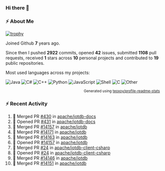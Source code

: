 ### Hi there 👋

### :zap: About Me

[![trophy](https://github-profile-trophy.vercel.app/?username=HTHou&theme=onedark)](https://github.com/ryo-ma/github-profile-trophy)
   
Joined Github **7** years ago.

Since then I pushed **2922** commits, opened **42** issues, submitted **1108** pull requests, received **1** stars across **10** personal projects and contributed to **19** public repositories.

Most used languages across my projects:

![Java](https://img.shields.io/static/v1?style=flat-square&label=%E2%A0%80&color=555&labelColor=%23b07219&message=Java%EF%B8%B189.6%25)
![C#](https://img.shields.io/static/v1?style=flat-square&label=%E2%A0%80&color=555&labelColor=%23178600&message=C%23%EF%B8%B13.9%25)
![C++](https://img.shields.io/static/v1?style=flat-square&label=%E2%A0%80&color=555&labelColor=%23f34b7d&message=C%2B%2B%EF%B8%B12.7%25)
![Python](https://img.shields.io/static/v1?style=flat-square&label=%E2%A0%80&color=555&labelColor=%233572A5&message=Python%EF%B8%B10.7%25)
![JavaScript](https://img.shields.io/static/v1?style=flat-square&label=%E2%A0%80&color=555&labelColor=%23f1e05a&message=JavaScript%EF%B8%B10.5%25)
![Shell](https://img.shields.io/static/v1?style=flat-square&label=%E2%A0%80&color=555&labelColor=%2389e051&message=Shell%EF%B8%B10.4%25)
![C](https://img.shields.io/static/v1?style=flat-square&label=%E2%A0%80&color=555&labelColor=%23555555&message=C%EF%B8%B10.4%25)
![Other](https://img.shields.io/static/v1?style=flat-square&label=%E2%A0%80&color=555&labelColor=%23ededed&message=Other%EF%B8%B11.4%25)

<p align="right"><sub>Generated using <a href="https://github.com/marketplace/actions/profile-readme-stats">teoxoy/profile-readme-stats</a></sub></p>


<!--![](https://github.com/HTHou/HTHou/blob/output/github-contribution-grid-snake.svg)-->

<!--![Haonan Hou's github stats](https://github-readme-stats.vercel.app/api?username=HTHou&count_private=true&show_icons=true&theme=onedark)-->

<!--![Haonan Hou's wakatime stats](https://github-readme-stats.vercel.app/api/wakatime?username=HTHou&layout=compact&theme=onedark)-->

<!--![Top Langs](https://github-readme-stats.vercel.app/api/top-langs/?username=HTHou&theme=onedark&layout=compact)-->

### :zap: Recent Activity
<!--START_SECTION:activity-->
1. 🎉 Merged PR [#430](https://github.com/apache/iotdb-docs/pull/430) in [apache/iotdb-docs](https://github.com/apache/iotdb-docs)
2. 💪 Opened PR [#431](https://github.com/apache/iotdb-docs/pull/431) in [apache/iotdb-docs](https://github.com/apache/iotdb-docs)
3. 🎉 Merged PR [#14157](https://github.com/apache/iotdb/pull/14157) in [apache/iotdb](https://github.com/apache/iotdb)
4. 🎉 Merged PR [#14171](https://github.com/apache/iotdb/pull/14171) in [apache/iotdb](https://github.com/apache/iotdb)
5. 🎉 Merged PR [#14163](https://github.com/apache/iotdb/pull/14163) in [apache/iotdb](https://github.com/apache/iotdb)
6. 💪 Opened PR [#14157](https://github.com/apache/iotdb/pull/14157) in [apache/iotdb](https://github.com/apache/iotdb)
7. 🎉 Merged PR [#24](https://github.com/apache/iotdb-client-csharp/pull/24) in [apache/iotdb-client-csharp](https://github.com/apache/iotdb-client-csharp)
8. 💪 Opened PR [#24](https://github.com/apache/iotdb-client-csharp/pull/24) in [apache/iotdb-client-csharp](https://github.com/apache/iotdb-client-csharp)
9. 🎉 Merged PR [#14146](https://github.com/apache/iotdb/pull/14146) in [apache/iotdb](https://github.com/apache/iotdb)
10. 🎉 Merged PR [#14151](https://github.com/apache/iotdb/pull/14151) in [apache/iotdb](https://github.com/apache/iotdb)
<!--END_SECTION:activity-->

<!--
**HTHou/HTHou** is a ✨ _special_ ✨ repository because its `README.md` (this file) appears on your GitHub profile.

Here are some ideas to get you started:

- 🔭 I’m currently working on ...
- 🌱 I’m currently learning ...
- 👯 I’m looking to collaborate on ...
- 🤔 I’m looking for help with ...
- 💬 Ask me about ...
- 📫 How to reach me: ...
- 😄 Pronouns: ...
- ⚡ Fun fact: ...
-->
